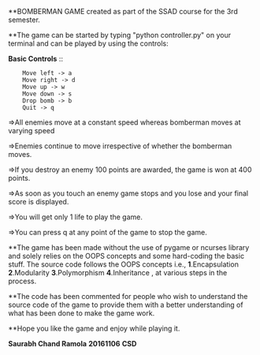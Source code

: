 **BOMBERMAN GAME created as part of the SSAD course for the 3rd semester.

**The game can be started by typing "python controller.py" on your terminal and can be played by using the controls:

**Basic Controls** ::

		Move left -> a
		Move right -> d
		Move up -> w
		Move down -> s
		Drop bomb -> b
		Quit -> q

=>All enemies move at a constant speed whereas bomberman moves at varying speed

=>Enemies continue to move irrespective of whether the bomberman moves.

=>If you destroy an enemy 100 points are awarded, the game is won at 400 points.

=>As soon as you touch an enemy game stops and you lose and your final score is displayed.

=>You will get only 1 life to play the game.

=>You can press q at any point of the game to stop the game.


**The game has been made without the use of pygame or ncurses library and solely relies on the OOPS concepts and some hard-coding the basic stuff.
The source code follows the OOPS concepts i.e.,
**1**.Encapsulation
**2**.Modularity
**3**.Polymorphism
**4**.Inheritance , at various steps in the process.

**The code has been commented for people who wish to understand the source code of the game to provide them with a better understanding of what has been done to make the game work.

**Hope you like the game and enjoy while playing it.

**Saurabh Chand Ramola**
**20161106**
**CSD**
